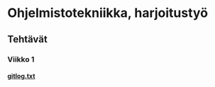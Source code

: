# Ohjelmistotekniikka, harjoitustyö
## Tehtävät
### Viikko 1
#### [gitlog.txt](https://github.com/tsa-dom/ot-harjoitustyo/blob/master/laskarit/viikko1/gitlog.txt)
